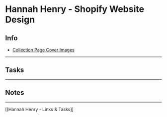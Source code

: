 
# Hannah Henry - Shopify Website Design

## **Info**
-   [Collection Page Cover Images](https://drive.google.com/drive/folders/12gJbq4z5vVg8TE5Z96cXSC9FCrrSzEeB?usp=sharing)  


---

## **Tasks**

---

## **Notes**

---
[[Hannah Henry - Links & Tasks]]